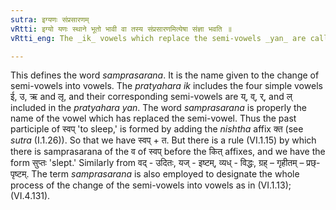 ```yaml
---
sutra: इग्यणः संप्रसारणम्
vRtti: इग्यो यणः स्थाने भूतो भावी वा तस्य संप्रसारणमित्येषा संज्ञा भवति ॥
vRtti_eng: The _ik_ vowels which replace the semi-vowels _yan_ are called _samprasarana_.

---
```

This defines the word _samprasarana_. It is the name given to the change of semi-vowels into vowels. The _pratyahara_ _ik_ includes the four simple vowels ई, उ, ऋ and लृ, and their corresponding semi-vowels are य्, व्, र्, and ल् included in the _pratyahara_ _yan_. The word _samprasarana_ is properly the name of the vowel which has replaced the semi-vowel. Thus the past participle of स्वप् 'to sleep,' is formed by adding the _nishtha_ affix क्त (see _sutra_ (I.1.26)). So that we have स्वप् + त. But there is a rule (VI.1.15) by which there is samprasarana of the व of स्वप् before the कित् affixes, and we have the form सुप्तः 'slept.' Similarly from वद् - उदितः, यज् - इष्टम्, व्यध् - विद्धः, ग्रह् – गृहीतम् – प्रछ्- पृष्टम्. The term _samprasarana_ is also employed to designate the whole process of the change of the semi-vowels into vowels as in (VI.1.13); (VI.4.131).